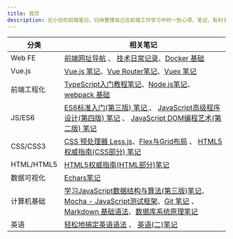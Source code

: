 ```yaml
---
title: 首页
description: 左小白的前端笔记，归纳整理自己在前端工作学习中的一些心得、笔记，有利于前端知识系统化。包括 Vue.js、前端工程化（TypeScript、Node.js、webpack）、Docker、JS/ES6、CSS/CSS3、HTML/HTML5、数据可视化、计算机基础、英语等笔记。
---
```


分类 | 相关笔记
--- | ---
Web FE | [前端网址导航](./nav.md) 、 [技术日常记录](./daily/)、[Docker 基础](./server/docker.md)
Vue.js | [Vue.js 笔记](./vue/base/1.md)、[Vue Router笔记](./vue/vue-router.md)、[Vuex 笔记](./vue/vuex.md)
前端工程化 | [TypeScript入门教程笔记](./ts/base-1.md)、[Node.js笔记](./node/base/1.md)、[webpack 基础](./webpack/base.md)
JS/ES6 | [ES6标准入门(第三版) 笔记 ](./js/es6/es6-1.md) 、 [JavaScript高级程序设计(第四版) 笔记](./js/ad3/js-ad3-1.md) 、 [JavaScript DOM编程艺术(第二版) 笔记](./js/js-dom-art.md)
CSS/CSS3 | [CSS 预处理器 Less.js](/css/less.md)、[Flex与Grid布局](./css/flex-grid.md) 、 [HTML5权威指南(CSS部分) 笔记](./css/html5-css-1.md)
HTML/HTML5 | [HTML5权威指南(HTML部分)笔记 ](./html5/html/1.md)
数据可视化 | [Echars笔记](/visual/echarts.md)
计算机基础 | [学习JavaScript数据结构与算法(第三版)笔记](./base/js-data-struct.md')、[Mocha - JavaScript测试框架](./base/mocha-test.md)、[Git 笔记](./base/git.md) 、 [Markdown 基础语法](./base/markdown.md)、[数据库系统原理笔记](./base/dbtheory/1.md)
英语 | [轻松地搞定英语语法](./en/grammer-base.md) 、 [英语(二)笔记](./en/en2/1.md)